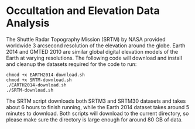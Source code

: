 # Occultation and Elevation Data Analysis
The Shuttle Radar Topography Mission (SRTM) by NASA provided worldwide 3 arcsecond resolution of the elevation around the globe. Earth 2014 and GMTED 2010 are similar global digital elevation models of the Earth at varying resolutions. The following code will download and install and cleanup the datasets required for the code to run: 
```
chmod +x EARTH2014-download.sh
chmod +x SRTM-download.sh
./EARTH2014-download.sh
./SRTM-download.sh
```
The SRTM script downloads both SRTM3 and SRTM30 datasets and takes about 6 hours to finish running, while the Earth 2014 dataset takes around 5 minutes to download. Both scripts will download to the current directory, so please make sure the directory is large enough for around 80 GB of data. 
